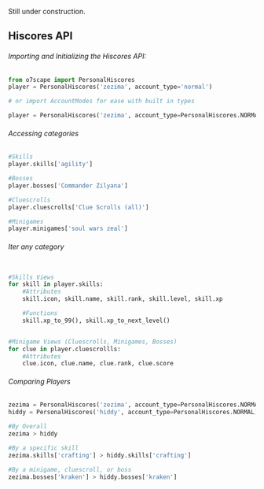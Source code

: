 Still under construction.

## Hiscores API

###### Importing and Initializing the Hiscores API:
```python
from o7scape import PersonalHiscores
player = PersonalHiscores('zezima', account_type='normal')

# or import AccountModes for ease with built in types

player = PersonalHiscores('zezima', account_type=PersonalHiscores.NORMAL)
```

###### Accessing categories
```python
#Skills
player.skills['agility']

#Bosses
player.bosses['Commander Zilyana']

#Cluescrolls
player.cluescrolls['Clue Scrolls (all)']

#Minigames
player.minigames['soul wars zeal']

```

###### Iter any category
```python

#Skills Views
for skill in player.skills:
    #Attributes
    skill.icon, skill.name, skill.rank, skill.level, skill.xp

    #Functions
    skill.xp_to_99(), skill.xp_to_next_level()


#Minigame Views (Cluescrolls, Minigames, Bosses)
for clue in player.cluescrollls:
    #Attributes
    clue.icon, clue.name, clue.rank, clue.score

```

###### Comparing Players
```python
zezima = PersonalHiscores('zezima', account_type=PersonalHiscores.NORMAL)
hiddy = PersonalHiscores('hiddy', account_type=PersonalHiscores.NORMAL)

#By Overall
zezima > hiddy

#By a specific skill
zezima.skills['crafting'] > hiddy.skills['crafting']

#By a minigame, cluescroll, or boss
zezima.bosses['kraken'] > hiddy.bosses['kraken']

```
